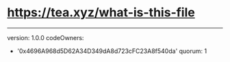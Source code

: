 # https://tea.xyz/what-is-this-file
---
version: 1.0.0
codeOwners:
  - '0x4696A968d5D62A34D349dA8d723cFC23A8f540da'
quorum: 1
